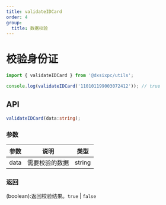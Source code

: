 ```yaml
---
title: validateIDCard
order: 4
group:
  title: 数据校验
---
```


# 校验身份证

```js
import { validateIDCard } from '@dxsixpc/utils';

console.log(validateIDCard('110101199003072412')); // true
```

## API

```typescript
validateIDCard(data:string);
```

### 参数

| 参数 | 说明           | 类型   |
| ---- | -------------- | ------ |
| data | 需要校验的数据 | string |

### 返回

(boolean):返回校验结果。`true` | `false`
